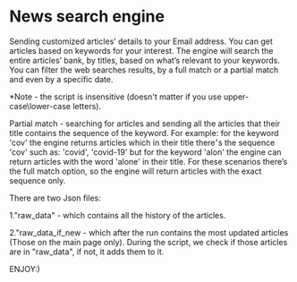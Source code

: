 # News search engine


Sending customized articles’ details to your Email address.
You can get articles based on keywords for your interest. The engine will search the entire articles’ bank, by titles, based on what’s relevant to your keywords. You can filter the web searches results, by a full match or a partial match and even by a specific date.


*Note - the script is insensitive (doesn't matter if you use upper-case\lower-case letters).


Partial match - searching for articles and sending all the articles that their title contains the sequence of the keyword. 
For example: for the keyword 'cov' the engine returns articles which in their title there׳s the sequence 'cov' such as: 'covid', 'covid-19' 
but for the keyword 'alon' the engine can return articles with the word 'alone' in their title. For these scenarios there’s the full match option, so the engine will return articles with the exact sequence only.

There are two Json files:

1."raw_data" - which contains all the history of the articles.

2."raw_data_if_new - which after the run contains the most updated articles (Those on the main page only). During the script, we check if those articles are in "raw_data", if not, it adds them to it.


ENJOY:)


